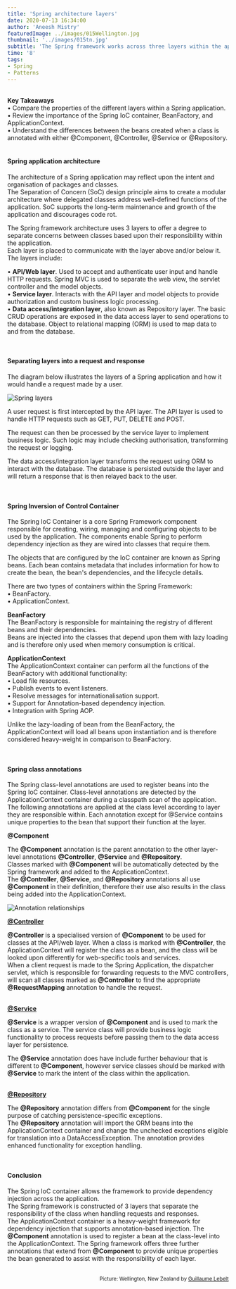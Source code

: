 ```yaml
---
title: 'Spring architecture layers'
date: 2020-07-13 16:34:00
author: 'Aneesh Mistry'
featuredImage: ../images/015Wellington.jpg
thumbnail: '../images/015tn.jpg'
subtitle: 'The Spring framework works across three layers within the application architecture. This post will look into the convenient annotations used to label classes of each layer and how the beans created from the annotations add value to the application and for the developer.'
time: '8'
tags:
- Spring
- Patterns
---
```

<br>
<strong>Key Takeaways</strong><br>
&#8226; Compare the properties of the different layers within a Spring application.<br>
&#8226; Review the importance of the Spring IoC container, BeanFactory, and ApplicationContext.<br>
&#8226; Understand the differences between the beans created when a class is annotated with either @Component, @Controller, @Service or @Repository.<br>

<br>
<h4>Spring application architecture</h4>
<p>
The architecture of a Spring application may reflect upon the intent and organisation of packages and classes.<br>
The Separation of Concern (SoC) design principle aims to create a modular architecture where delegated classes address well-defined functions of the application. SoC supports the long-term maintenance and growth of the application and discourages code rot.
</p>
<p>
The Spring framework architecture uses 3 layers to offer a degree to separate concerns between classes based upon their responsibility within the application.<br>
Each layer is placed to communicate with the layer above and/or below it. The layers include:<br>

&#8226; <strong>API/Web layer</strong>. Used to accept and authenticate user input and handle HTTP requests. Spring MVC is used to separate the web view, the servlet controller and the model objects.<br>
&#8226; <strong>Service layer</strong>. Interacts with the API layer and model objects to provide authorization and custom business logic processing. <br>
&#8226; <strong>Data access/integration layer</strong>, also known as Repository layer. The basic CRUD operations are exposed in the data access layer to send operations to the database. Object to relational mapping (ORM) is used to map data to and from the database. <br>
</p>

<br>
<h4>Separating layers into a request and response</h4>
<p>
The diagram below illustrates the layers of a Spring application and how it would handle a request made by a user.
</p>

![Spring layers](../../src/images/015layers.png)

<p>
A user request is first intercepted by the API layer. The API layer is used to handle HTTP requests such as GET, PUT, DELETE and POST.
</p>
<p>
The request can then be processed by the service layer to implement business logic. Such logic may include checking authorisation, transforming the request or logging. 
</p>
<p>
The data access/integration layer transforms the request using ORM to interact with the database. The database is persisted outside the layer and will return a response that is then relayed back to the user.
</p>

<br>
<h4>Spring Inversion of Control Container</h4>
<p>
The Spring IoC Container is a core Spring Framework component responsible for creating, wiring, managing and configuring objects to be used by the application. The components enable Spring to perform dependency injection as they are wired into classes that require them.
</p>
<p>
The objects that are configured by the IoC container are known as Spring beans. Each bean contains metadata that includes information for how to create the bean, the bean's dependencies, and the lifecycle details. 
</p>
<p>
There are two types of containers within the Spring Framework:<br>
&#8226; BeanFactory.<br>
&#8226; ApplicationContext.<br>
</p>
<p>
<strong>BeanFactory</strong><br>
The BeanFactory is responsible for maintaining the registry of different beans and their dependencies.<br>
Beans are injected into the classes that depend upon them with lazy loading and is therefore only used when memory consumption is critical.
</p>
<p>
<strong>ApplicationContext</strong><br>
The ApplicationContext container can perform all the functions of the BeanFactory with additional functionality:<br>
&#8226; Load file resources.<br>
&#8226; Publish events to event listeners.<br>
&#8226; Resolve messages for internationalisation support.<br>
&#8226; Support for Annotation-based dependency injection.<br>
&#8226; Integration with Spring AOP.<br>
</p>
<p>
Unlike the lazy-loading of bean from the BeanFactory, the ApplicationContext will load all beans upon instantiation and is therefore considered heavy-weight in comparison to BeanFactory.
</p>

<br>
<h4>Spring class annotations</h4>
<p>
The Spring class-level annotations are used to register beans into the Spring IoC container. Class-level annotations are detected by the ApplicationContext container during a classpath scan of the application.<br>
The following annotations are applied at the class level according to layer they are responsible within. Each annotation except for @Service contains unique properties to the bean that support their function at the layer.
</p>
<strong>@Component</strong><br>
<p>
The <strong>@Component</strong> annotation is the parent annotation to the other layer-level annotations <strong>@Controller</strong>, <strong>@Service</strong> and <strong>@Repository</strong>.<br>
Classes marked with <strong>@Component</strong> will be automatically detected by the Spring framework and added to the ApplicationContext.<br>
The <strong>@Controller</strong>, <strong>@Service</strong>, and <strong>@Repository</strong> annotations all use <strong>@Component</strong> in their definition, therefore their use also results in the class being added into the ApplicationContext.
</p>

![Annotation relationships](../../src/images/015Annotations.png)


<strong><u>@Controller</u></strong><br>
<p>
<strong>@Controller</strong> is a specialised version of <strong>@Component</strong> to be used for classes at the API/web layer. When a class is marked with <strong>@Controller</strong>, the ApplicationContext will register the class as a bean, and the class will be looked upon differently for web-specific tools and services.<br>
When a client request is made to the Spring Application, the dispatcher servlet, which is responsible for forwarding requests to the MVC controllers, will scan all classes marked as <strong>@Controller</strong> to find the appropriate <strong>@RequestMapping</strong> annotation to handle the request.
</p>
<br>
<strong><u>@Service</u></strong><br>
<p>
<strong>@Service</strong> is a wrapper version of <strong>@Component</strong> and is used to mark the class as a service.
The service class will provide business logic functionality to process requests before passing them to the data access layer for persistence.
</p>
<p>
The <strong>@Service</strong> annotation does have include further behaviour that is different to <strong>@Component</strong>, however service classes should be marked with <strong>@Service</strong> to mark the intent of the class within the application.
</p>
<br>
<strong><u>@Repository</u></strong><br>
<p>
The <strong>@Repository</strong> annotation differs from <strong>@Component</strong> for the single purpose of catching persistence-specific exceptions.<br>
The <strong>@Repository</strong> annotation will import the ORM beans into the ApplicationContext container and change the unchecked exceptions eligible for translation into a DataAccessException.
The annotation provides enhanced functionality for exception handling.
</p>

<br>
<h4>Conclusion</h4>
<p>
The Spring IoC container allows the framework to provide dependency injection across the application.<br>
The Spring framework is constructed of 3 layers that separate the responsibility of the class when handling requests and responses.<br>
The ApplicationContext container is a heavy-weight framework for dependency injection that supports annotation-based injection. The <strong>@Component</strong> annotation is used to register a bean at the class-level into the ApplicationContext. 
The Spring framework offers three further annotations that extend from <strong>@Component</strong> to provide unique properties the bean generated to assist with the responsibility of each layer.
</p>

<br>
<small style="float: right;" >Picture: Wellington, New Zealand by <a target="_blank" href="https://unsplash.com/@glebelt_">Guillaume Lebelt</small></a><br>